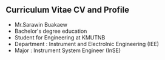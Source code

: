 ## Curriculum Vitae CV and Profile 
* Mr.Sarawin Buakaew
* Bachelor's degree education
* Student for Engineering at KMUTNB 
* Department : Instrument and Electrolnic Engineering (IEE)
* Major : Instrument System Engineer (InSE) 
